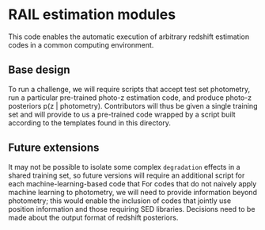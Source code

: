 # RAIL estimation modules

This code enables the automatic execution of arbitrary redshift estimation codes in a common computing environment.

## Base design

To run a challenge, we will require scripts that accept test set photometry, run a particular pre-trained photo-z estimation code, and produce photo-z posteriors p(z | photometry).
Contributors will thus be given a single training set and will provide to us a pre-trained code wrapped by a script built according to the templates found in this directory.

## Future extensions

It may not be possible to isolate some complex `degradation` effects in a shared training set, so future versions will require an additional script for each machine-learning-based code that 
For codes that do not naively apply machine learning to photometry, we will need to provide information beyond photometry; this would enable the inclusion of codes that jointly use position information and those requiring SED libraries.
Decisions need to be made about the output format of redshift posteriors.

